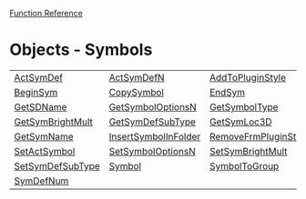 [Function Reference](../README.md)

# Objects - Symbols

| | | |
|---|---|---|
| [ActSymDef](../Functions/ActSymDef.md) | [ActSymDefN](../Functions/ActSymDefN.md) | [AddToPluginStyle](../Functions/AddToPluginStyle.md) |
| [BeginSym](../Functions/BeginSym.md) | [CopySymbol](../Functions/CopySymbol.md) | [EndSym](../Functions/EndSym.md) |
| [GetSDName](../Functions/GetSDName.md) | [GetSymbolOptionsN](../Functions/GetSymbolOptionsN.md) | [GetSymbolType](../Functions/GetSymbolType.md) |
| [GetSymBrightMult](../Functions/GetSymBrightMult.md) | [GetSymDefSubType](../Functions/GetSymDefSubType.md) | [GetSymLoc3D](../Functions/GetSymLoc3D.md) |
| [GetSymName](../Functions/GetSymName.md) | [InsertSymbolInFolder](../Functions/InsertSymbolInFolder.md) | [RemoveFrmPluginStyle](../Functions/RemoveFrmPluginStyle.md) |
| [SetActSymbol](../Functions/SetActSymbol.md) | [SetSymbolOptionsN](../Functions/SetSymbolOptionsN.md) | [SetSymBrightMult](../Functions/SetSymBrightMult.md) |
| [SetSymDefSubType](../Functions/SetSymDefSubType.md) | [Symbol](../Functions/Symbol.md) | [SymbolToGroup](../Functions/SymbolToGroup.md) |
| [SymDefNum](../Functions/SymDefNum.md) 

